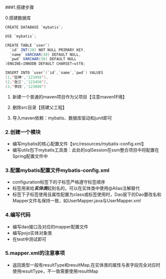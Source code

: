 ###1.搭建步骤

0.搭建数据库

```java
CREATE DATABASE `mybatis`;

USE `mybatis`;

CREATE TABLE `user`(
  `id` INT(20) NOT NULL PRIMARY KEY,
  `name` VARCHAR(30) DEFAULT NULL,
  `pwd` VARCHAR(30) DEFAULT NULL
)ENGINE=INNODB DEFAULT CHARSET=utf8;

INSERT INTO `user`(`id`,`name`,`pwd`) VALUES 
(1,'狂神','123456'),
(2,'张三','123456'),
(3,'李四','123890')
```


1. 新建一个普通的maven项目作为父项目【注意maven环境】

2. 删除src目录【搭建父工程】

3. 导入maven依赖：mybatis、数据库驱动和junit即可

### 2.创建一个模块

- 编写mybatis的核心配置文件【src/resources/mybatis-config.xml】
- 编写utils包下mybatis工具类：此处的sqlSession在ssm整合项目中将配置在Spring配置文件中
  
  
### 3.配置mybatis配置文件mybatis-config.xml
- configuration标签下的子标签严格遵守标签顺序
- <typeAlias>标签用来给***实体类***起别名的，可以在实体类中使用@Alias注解替代
- <mappers>标签下子标签使用<mapper>且属性配置为class或标签使用<package>时，Dao层下的Dao要改名和Mapper文件名保持一致，如UserMapper.java与UserMapper.xml
### 4.编写代码
- 编写dao接口及对应的mapper配置文件
- 编写pojo实体对象类
- 在test中测试即可
### 5.mapper.xml的注意事项
- 返回类型一般有resultType和resultMap,在实体类的属性与表字段完全对应时使用resultType，不一致需要使用resultMap